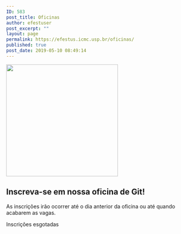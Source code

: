 ```yaml
---
ID: 583
post_title: Oficinas
author: efestuser
post_excerpt: ""
layout: page
permalink: https://efestus.icmc.usp.br/oficinas/
published: true
post_date: 2019-05-10 08:49:14
---
```

<img width="300" height="300" src="https://efestus.icmc.usp.br/wp-content/uploads/2019/03/efestus.gif" alt="" />											
			<h2>Inscreva-se em nossa oficina de Git!</h2>		
			<p>As inscrições irão ocorrer até o dia anterior da oficina ou até quando acabarem as vagas.</p>		
			<a role="button">
						Inscrições esgotadas
					</a>